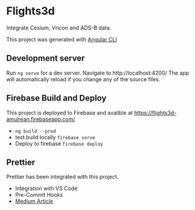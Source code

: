 # Flights3d

Integrate Cesium, Vricon and ADS-B data.

This project was generated with [Angular CLI](https://github.com/angular/angular-cli)

## Development server

Run `ng serve` for a dev server. Navigate to http://localhost:4200/ The app will automatically reload if you change any of the source files.

## Firebase Build and Deploy

This project is deployed to Firebase and avalible at https://flights3d-amulrean.firebaseapp.com/

- `ng build --prod`
- test build locally `firebase serve`
- Deploy to firebase `firebase deploy`

## Prettier

Prettier has been integrated with this project.

- Integration with VS Code
- Pre-Commit Hooks
- [Medium Article](https://medium.com/@victormejia/setting-up-prettier-in-an-angular-cli-project-2f50c3b9a537)

